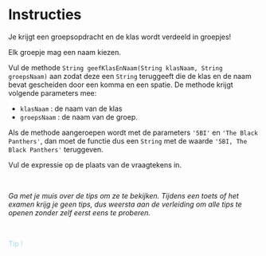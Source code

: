 # Instructies

Je krijgt een groepsopdracht en de klas wordt verdeeld in groepjes!

Elk groepje mag een naam kiezen.

Vul de methode `String geefKlasEnNaam(String klasNaam, String groepsNaam)` aan zodat deze een `String` teruggeeft die de klas en de naam bevat gescheiden door een komma en een spatie. De methode krijgt volgende parameters mee:
- `klasNaam` : de naam van de klas
- `groepsNaam` : de naam van de groep.

Als de methode aangeroepen wordt met de parameters `'5BI'` en `'The Black Panthers'`, dan moet de functie dus een `String` met de waarde `'5BI, The Black Panthers'` teruggeven.

Vul de expressie op de plaats van de vraagtekens in.

<br>

_Ga met je muis over de tips om ze te bekijken. Tijdens een toets of het examen krijg je geen tips, dus weersta aan de verleiding om alle tips te openen zonder zelf eerst eens te proberen._

<br>

<p class="spoiler">
Strings samenvoegen kan met de plus-operator.
</p>

<style>
.spoiler {
  visibility: hidden;
}

.spoiler::before {
  visibility: visible;
  content: "Tip !";
  color:lightblue;
}

.spoiler:hover {
  visibility: visible;
}

.spoiler:hover::before {
  display: hide;
}
</style>